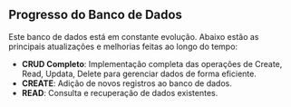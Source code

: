 ## Progresso do Banco de Dados 

Este banco de dados está em constante evolução. Abaixo estão as principais atualizações e melhorias feitas ao longo do tempo: 

- **CRUD Completo**: Implementação completa das operações de Create, Read, Updata, Delete para gerenciar dados de forma eficiente.
- **CREATE**: Adição de novos registros ao banco de dados.
- **READ**: Consulta e recuperação de dados existentes.
